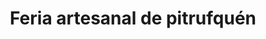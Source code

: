 ---
title: "Feria artesanal de pitrufquén"
url: /pitrufquen/feria-artesanal-de-pitrufquen/
shop: artesanía
---